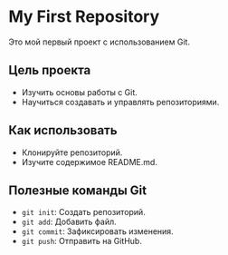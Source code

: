 # My First Repository

Это мой первый проект с использованием Git.

## Цель проекта
- Изучить основы работы с Git.
- Научиться создавать и управлять репозиториями.

## Как использовать
- Клонируйте репозиторий.
- Изучите содержимое README.md.

## Полезные команды Git
- `git init`: Создать репозиторий.
- `git add`: Добавить файл.
- `git commit`: Зафиксировать изменения.
- `git push`: Отправить на GitHub.